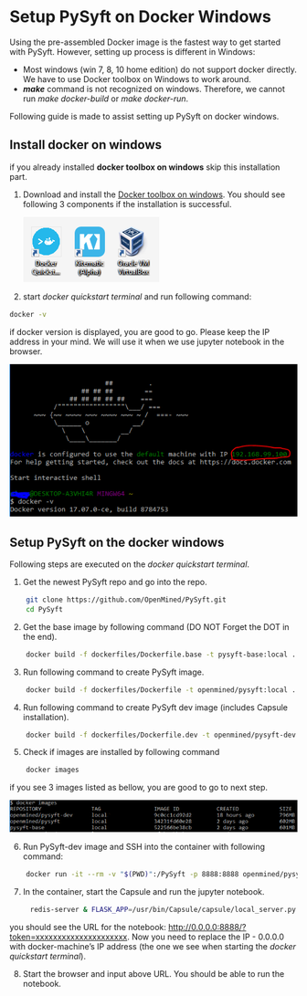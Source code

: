 # Setup PySyft on Docker Windows
Using the pre-assembled Docker image is the fastest way to get started with PySyft. However, setting up process is different in Windows:
- Most windows (win 7, 8, 10 home edition) do not support docker directly. We have to use Docker toolbox on Windows to work around.
- **_make_** command is not recognized on windows. Therefore, we cannot run _make docker-build_ or _make docker-run_. 

Following guide is made to assist setting up PySyft on docker windows.

[//]: # (Image References)
[desktop]: ./assets/desktop.PNG
[docker_images]: ./assets/docker_images.PNG
[docker_start]: ./assets/docker_start.PNG

## Install docker on windows
if you already installed **docker toolbox on windows** skip this installation part.
1. Download and install the [Docker toolbox on windows](https://docs.docker.com/toolbox/toolbox_install_windows/). You should see following 3 components if the installation is successful.

      ![alt text][desktop]

2. start _docker quickstart terminal_ and run following command:
```bash
docker -v
```
if docker version is displayed, you are good to go. Please keep the IP address in your mind. We will use it when we use jupyter notebook in the browser.

   ![alt text][docker_start]


## Setup PySyft on the docker windows
Following steps are executed on the _docker quickstart terminal_.

1. Get the newest PySyft repo and go into the repo.
```bash
    git clone https://github.com/OpenMined/PySyft.git
    cd PySyft
```
2. Get the base image by following command (DO NOT Forget the DOT in the end).
```bash
    docker build -f dockerfiles/Dockerfile.base -t pysyft-base:local .
```
3. Run following command to create PySyft image.
```bash
    docker build -f dockerfiles/Dockerfile -t openmined/pysyft:local .
```
4. Run following command to create PySyft dev image (includes Capsule installation).
```bash
    docker build -f dockerfiles/Dockerfile.dev -t openmined/pysyft-dev:local .
```
5. Check if images are installed by following command
```bash
    docker images
```
if you see 3 images listed as bellow, you are good to go to next step. 

   ![alt text][docker_images]

6. Run PySyft-dev image and SSH into the container with following command:
```bash
    docker run -it --rm -v "$(PWD)":/PySyft -p 8888:8888 openmined/pysyft-dev:local sh
```
7. In the container, start the Capsule and run the jupyter notebook.
```bash
     redis-server & FLASK_APP=/usr/bin/Capsule/capsule/local_server.py flask run & cd notebooks && jupyter notebook --allow-root --ip=0.0.0.0
```
you should see the URL for the notebook: http://0.0.0.0:8888/?token=xxxxxxxxxxxxxxxxxxxxx.  Now you need to replace the IP - 0.0.0.0 with docker-machine’s IP address (the one we see when starting the _docker quickstart terminal_).

8. Start the browser and input above URL. You should be able to run the notebook. 
